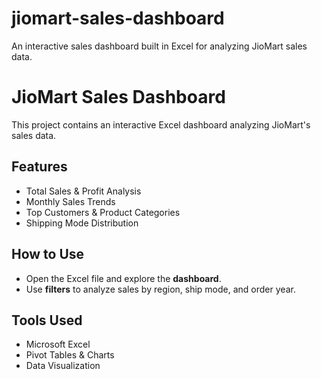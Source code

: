 # jiomart-sales-dashboard
An interactive sales dashboard built in Excel for analyzing JioMart sales data.
# JioMart Sales Dashboard  
This project contains an interactive Excel dashboard analyzing JioMart's sales data.  

## Features  
- Total Sales & Profit Analysis  
- Monthly Sales Trends  
- Top Customers & Product Categories  
- Shipping Mode Distribution  

## How to Use  
- Open the Excel file and explore the **dashboard**.  
- Use **filters** to analyze sales by region, ship mode, and order year.  

## Tools Used  
- Microsoft Excel  
- Pivot Tables & Charts  
- Data Visualization  

